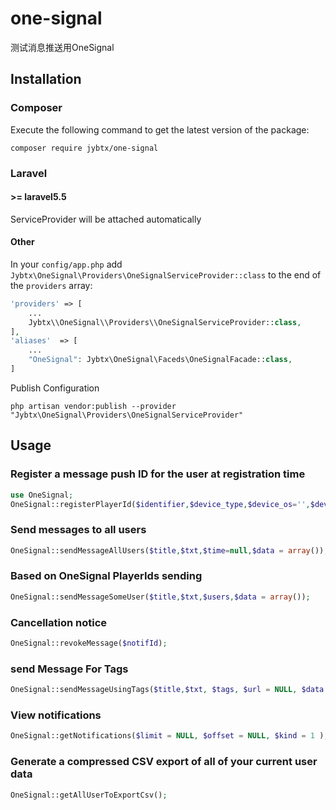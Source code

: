 # one-signal
测试消息推送用OneSignal

## Installation

### Composer
Execute the following command to get the latest version of the package:

```terminal
composer require jybtx/one-signal
```

### Laravel

#### >= laravel5.5

ServiceProvider will be attached automatically

#### Other

In your `config/app.php` add `Jybtx\OneSignal\Providers\OneSignalServiceProvider::class` to the end of the `providers` array:

```php
'providers' => [
    ...
    Jybtx\\OneSignal\\Providers\\OneSignalServiceProvider::class,
],
'aliases'  => [
    ...
    "OneSignal": Jybtx\OneSignal\Faceds\OneSignalFacade::class,
]
```
Publish Configuration

```shell
php artisan vendor:publish --provider "Jybtx\OneSignal\Providers\OneSignalServiceProvider"
```

## Usage

### Register a message push ID for the user at registration time
```php
use OneSignal;
OneSignal::registerPlayerId($identifier,$device_type,$device_os='',$device_model='');
```

### Send messages to all users
```php
OneSignal::sendMessageAllUsers($title,$txt,$time=null,$data = array());
```

### Based on OneSignal PlayerIds sending
```php
OneSignal::sendMessageSomeUser($title,$txt,$users,$data = array());
```

### Cancellation notice
```php
OneSignal::revokeMessage($notifId);
```

### send Message For Tags
```php
OneSignal::sendMessageUsingTags($title,$txt, $tags, $url = NULL, $data = NULL, $buttons = NULL, $subtitle = NULL);
```

### View notifications
```php
OneSignal::getNotifications($limit = NULL, $offset = NULL, $kind = 1 );
```

### Generate a compressed CSV export of all of your current user data
```php
OneSignal::getAllUserToExportCsv();
```